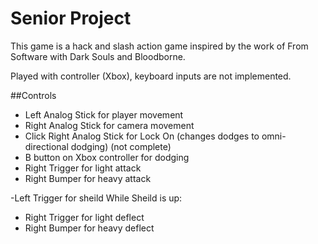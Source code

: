 # Senior Project

This game is a hack and slash action game inspired by the work of From Software with Dark Souls and Bloodborne.

Played with controller (Xbox), keyboard inputs are not implemented.

##Controls

- Left Analog Stick for player movement
- Right Analog Stick for camera movement
- Click Right Analog Stick for Lock On (changes dodges to omni-directional dodging) (not complete)
- B button on Xbox controller for dodging
- Right Trigger for light attack
- Right Bumper for heavy attack

-Left Trigger for sheild
While Sheild is up: 
- Right Trigger for light deflect
- Right Bumper for heavy deflect


